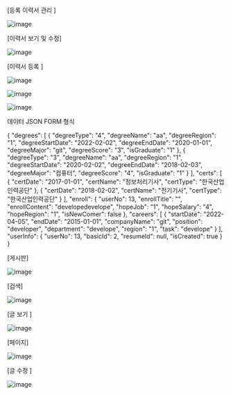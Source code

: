 [등록 이력서 관리 ] 

![image](https://user-images.githubusercontent.com/37106871/162941479-0206490e-1f6e-48a1-8c1e-92b438c8ccc9.png)

[이력서 보기 및  수정]

![image](https://user-images.githubusercontent.com/37106871/162941850-7fa6fc8b-851a-4e27-8ba9-c4dfbd1bc2dd.png)



[이력서 등록 ]

![image](https://user-images.githubusercontent.com/37106871/162941579-33f30527-c9bb-4cbf-8216-f613e09e276c.png)

![image](https://user-images.githubusercontent.com/37106871/162941649-422ffe3e-647d-4865-865b-f0710c3d2bf0.png)

![image](https://user-images.githubusercontent.com/37106871/162941713-c0c6fbf6-15c1-43cb-afc6-8345cc27002f.png)



데이터 JSON FORM 형식 

{
  "degrees": [
    {
      "degreeType": "4",
      "degreeName": "aa",
      "degreeRegion": "1",
      "degreeStartDate": "2022-02-02",
      "degreeEndDate": "2020-01-01",
      "degreeMajor": "git",
      "degreeScore": "3",
      "isGraduate": "1"
    },
    {
      "degreeType": "3",
      "degreeName": "aa",
      "degreeRegion": "1",
      "degreeStartDate": "2020-02-02",
      "degreeEndDate": "2018-02-03",
      "degreeMajor": "컴퓨터",
      "degreeScore": "4",
      "isGraduate": "1"
    }
  ],
  "certs": [
    {
      "certDate": "2017-01-01",
      "certName": "정보처리기사",
      "certType": "한국산업인력공단"
    },
    {
      "certDate": "2018-02-02",
      "certName": "전기기사",
      "certType": "한국산업인력공단"
    }
  ],
  "enroll": {
    "userNo": 13,
    "enrollTitle": "",
    "enrollContent": "developedevelope",
    "hopeJob": "1",
    "hopeSalary": "4",
    "hopeRegion": "1",
    "isNewComer": false
  },
  "careers": [
    {
      "startDate": "2022-04-05",
      "endDate": "2015-01-01",
      "companyName": "git",
      "position": "developer",
      "department": "develope",
      "region": "1",
      "task": "develope"
    }
  ],
  "userInfo": {
    "userNo": 13,
    "basicId": 2,
    "resumeId": null,
    "isCreated": true
  }
}



[게시판]

![image](https://user-images.githubusercontent.com/37106871/162940255-cbbabd47-c8d7-4ccd-9578-9e180fb7c4a4.png)

[검색]

![image](https://user-images.githubusercontent.com/37106871/162940431-5bdc0f93-c4f9-40fa-82ef-cd5303040a0d.png)


[글 보기 ]

![image](https://user-images.githubusercontent.com/37106871/162941219-fa8fa471-7fe2-40e6-b4b3-25bd93845de7.png)


[페이지]

![image](https://user-images.githubusercontent.com/37106871/162940556-2c9be633-ec7f-4811-9805-18429282abf4.png)

[글 수정 ]

![image](https://user-images.githubusercontent.com/37106871/162941107-19c73b55-afd4-4aca-8c92-a9e750e2e5eb.png)





